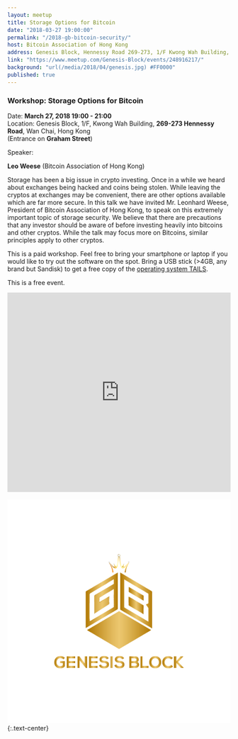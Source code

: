 ```yaml
---
layout: meetup
title: Storage Options for Bitcoin
date: "2018-03-27 19:00:00"
permalink: "/2018-gb-bitcoin-security/"
host: Bitcoin Association of Hong Kong
address: Genesis Block, Hennessy Road 269-273, 1/F Kwong Wah Building, Wan Chai, Hong Kong
link: "https://www.meetup.com/Genesis-Block/events/248916217/"
background: "url(/media/2018/04/genesis.jpg) #FF0000"
published: true
---
```


### Workshop: Storage Options for Bitcoin

Date: **March 27, 2018 19:00 - 21:00**     
Location: Genesis Block, 1/F, Kwong Wah Building, **269-273 Hennessy Road**, Wan Chai, Hong Kong     
(Entrance on **Graham Street**)     

Speaker:

**Leo Weese** (Bitcoin Association of Hong Kong)

Storage has been a big issue in crypto investing. Once in a while we heard about exchanges being hacked and coins being stolen. While leaving the cryptos at exchanges may be convenient, there are other options available which are far more secure. In this talk we have invited Mr. Leonhard Weese, President of Bitcoin Association of Hong Kong, to speak on this extremely important topic of storage security. We believe that there are precautions that any investor should be aware of before investing heavily into bitcoins and other cryptos. While the talk may focus more on Bitcoins, similar principles apply to other cryptos.

This is a paid workshop. Feel free to bring your smartphone or laptop if you would like to try out the software on the spot. Bring a USB stick (>4GB, any brand but Sandisk) to get a free copy of the [operating system TAILS](https://tails.boum.org/).

This is a free event.

<iframe src="https://www.google.com/maps/embed?pb=!1m18!1m12!1m3!1d3691.9932653676724!2d114.1747875511664!3d22.278244949251395!2m3!1f0!2f0!3f0!3m2!1i1024!2i768!4f13.1!3m3!1m2!1s0x3404005a4bfcac6f%3A0x95cca13b19d1a45!2sGenesis+Block!5e0!3m2!1sen!2shk!4v1522848667292" width="100%" height="450" frameborder="0" style="border:0" allowfullscreen></iframe>

[![Genesis Block](/media/2018/04/gb_logo.png)](https://www.genesisblockhk.com/)
{:.text-center}
